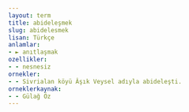 ```yaml
---
layout: term
title: abideleşmek
slug: abidelesmek
lisan: Türkçe
anlamlar:
- ► anıtlaşmak
ozellikler:
- - nesnesiz
ornekler:
- - Sivrialan köyü Âşık Veysel adıyla abideleşti.
orneklerkaynak:
- - Gülağ Öz
---
```

